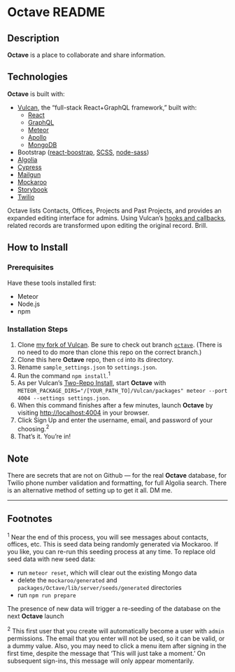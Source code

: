 # **Octave** README

## Description

**Octave** is a place to collaborate and share information.

## Technologies

**Octave** is built with:

- [Vulcan](http://vulcanjs.org/), the “full-stack React+GraphQL framework,”
built with:
  - [React](https://reactjs.org/)
  - [GraphQL](https://graphql.org/)
  - [Meteor](https://www.meteor.com/)
  - [Apollo](https://www.apollographql.com/)
  - [MongoDB](https://www.mongodb.com/)
- Bootstrap ([react-boostrap](https://react-bootstrap.github.io/),
[SCSS](https://sass-lang.com/documentation/syntax#scss), [node-sass](https://github.com/sass/node-sass))
- [Algolia](https://www.algolia.com/)
- [Cypress](https://cypress.io/)
- [Mailgun](https://www.mailgun.com/)
- [Mockaroo](https://mockaroo.com/)
- [Storybook](https://storybook.js.org/)
- [Twilio](https://www.twilio.com/)

Octave lists Contacts, Offices, Projects and Past Projects, and provides an
expanded editing interface for admins. Using Vulcan’s
[hooks and callbacks](https://docs.vulcanjs.org/callbacks.html), related records
are transformed upon editing the original record. Brill.

## How to Install

### Prerequisites

Have these tools installed first:

- Meteor
- Node.js
- npm

### Installation Steps

1. Clone [my fork of Vulcan](https://github.com/kevinashworth/Vulcan).
Be sure to check out branch [`octave`](https://github.com/kevinashworth/Vulcan/tree/Octave).
(There is no need to do more than clone this repo on the correct branch.)
2. Clone this here **Octave** repo, then `cd` into its directory.
3. Rename `sample_settings.json` to `settings.json`.
4. Run the command `npm install`.<sup>1</sup>
5. As per Vulcan’s [Two-Repo Install](https://docs.vulcanjs.org/#Two-Repo-Install-Optional),
start **Octave** with `METEOR_PACKAGE_DIRS="/[YOUR_PATH_TO]/Vulcan/packages"
meteor --port 4004 --settings settings.json`.
6. When this command finishes after a few minutes, launch **Octave** by visiting
<http://localhost:4004> in your browser.
7. Click Sign Up and enter the username, email, and password of your choosing.<sup>2</sup>
8. That’s it. You’re in!

## Note

There are secrets that are not on Github — for the real **Octave** database, for Twilio
phone number validation and formatting, for full Algolia search. There is an alternative
method of setting up to get it all. DM me.

---

## Footnotes

<sup>1</sup> Near the end of this process, you will see messages about contacts,
offices, etc. This is seed data being randomly generated via Mockaroo.
If you like, you can re-run this seeding process at any time.
To replace old seed data with new seed data:

- run `meteor reset`, which will clear out the existing Mongo data
- delete the `mockaroo/generated` and `packages/Octave/lib/server/seeds/generated`
directories
- run `npm run prepare`

The presence of new data will trigger a re-seeding of the database on
the next **Octave** launch

<sup>2</sup> This first user that you create will automatically become a user
with `admin` permissions. The email that you enter will not be used, so it can
be valid, or a dummy value. Also, you may need to click a menu item after signing
in the first time, despite the message that ‘This will just take a moment.’ On
subsequent sign-ins, this message will only appear momentarily.
